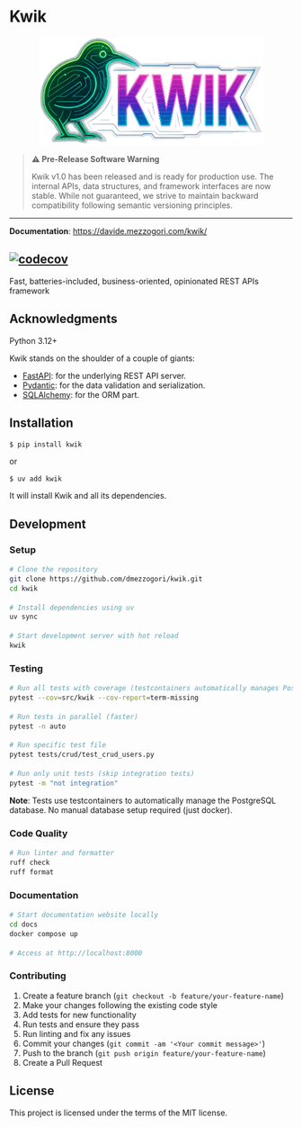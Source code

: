 # Kwik

<div align="center">
<img src="docs/handbook/docs/img/logo.png" alt="Kwik Logo" width="400">
</div>

> **⚠️ Pre-Release Software Warning**
> 
> Kwik v1.0 has been released and is ready for production use. The internal APIs, data structures, and framework interfaces are now stable. While not guaranteed, we strive to maintain backward compatibility following semantic versioning principles.
 
---

**Documentation**: https://davide.mezzogori.com/kwik/


[![codecov](https://codecov.io/github/dmezzogori/kwik/branch/main/graph/badge.svg?token=7WBOPGCSWS)](https://codecov.io/github/dmezzogori/kwik)
---

Fast, batteries-included, business-oriented, opinionated REST APIs framework


## Acknowledgments

Python 3.12+

Kwik stands on the shoulder of a couple of giants:

* [FastAPI](https://fastapi.tiangolo.com/): for the underlying REST API server.
* [Pydantic](https://docs.pydantic.dev/1.10/): for the data validation and serialization.
* [SQLAlchemy](https://www.sqlalchemy.org/): for the ORM part.

## Installation

```console
$ pip install kwik
```

or

```console
$ uv add kwik
```

It will install Kwik and all its dependencies.

## Development

### Setup

```bash
# Clone the repository
git clone https://github.com/dmezzogori/kwik.git
cd kwik

# Install dependencies using uv
uv sync

# Start development server with hot reload
kwik
```

### Testing

```bash
# Run all tests with coverage (testcontainers automatically manages PostgreSQL)
pytest --cov=src/kwik --cov-report=term-missing

# Run tests in parallel (faster)
pytest -n auto

# Run specific test file
pytest tests/crud/test_crud_users.py

# Run only unit tests (skip integration tests)
pytest -m "not integration"
```

**Note**: Tests use testcontainers to automatically manage the PostgreSQL database. No manual database setup required (just docker).

### Code Quality

```bash
# Run linter and formatter
ruff check
ruff format
```

### Documentation

```bash
# Start documentation website locally
cd docs
docker compose up

# Access at http://localhost:8000
```

### Contributing

1. Create a feature branch (`git checkout -b feature/your-feature-name`)
2. Make your changes following the existing code style
3. Add tests for new functionality
4. Run tests and ensure they pass
5. Run linting and fix any issues
6. Commit your changes (`git commit -am '<Your commit message>'`)
7. Push to the branch (`git push origin feature/your-feature-name`)
8. Create a Pull Request

## License

This project is licensed under the terms of the MIT license.
